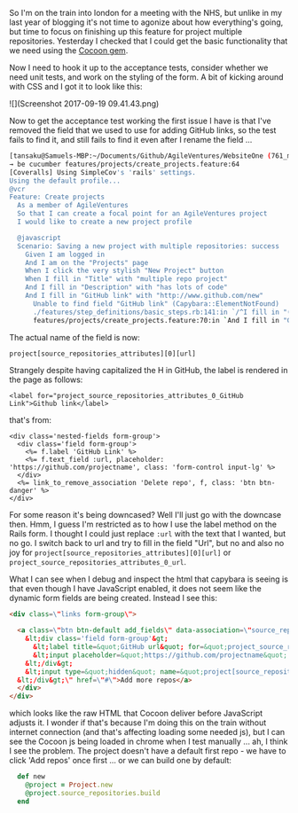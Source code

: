 So I'm on the train into london for a meeting with the NHS, but unlike in my last year of blogging it's not time to agonize about how everything's going, but time to focus on finishing up this feature for project multiple repositories.  Yesterday I checked that I could get the basic functionality that we need using the [Cocoon gem](https://github.com/nathanvda/cocoon).

Now I need to hook it up to the acceptance tests, consider whether we need unit tests, and work on the styling of the form.  A bit of kicking around with CSS and I got it to look like this:

![](Screenshot 2017-09-19 09.41.43.png)

Now to get the acceptance test working the first issue I have is that I've removed the field that we used to use for adding GitHub links, so the test fails to find it, and still fails to find it even after I rename the field ...

```sh
[tansaku@Samuels-MBP:~/Documents/Github/AgileVentures/WebsiteOne (761_multiple_source_repository)]$ 
→ be cucumber features/projects/create_projects.feature:64
[Coveralls] Using SimpleCov's 'rails' settings.
Using the default profile...
@vcr
Feature: Create projects
  As a member of AgileVentures
  So that I can create a focal point for an AgileVentures project
  I would like to create a new project profile

  @javascript
  Scenario: Saving a new project with multiple repositories: success       # features/projects/create_projects.feature:64
    Given I am logged in                                                   # features/step_definitions/user_steps.rb:63
    And I am on the "Projects" page                                        # features/step_definitions/basic_steps.rb:84
    When I click the very stylish "New Project" button                     # features/step_definitions/basic_steps.rb:291
    When I fill in "Title" with "multiple repo project"                    # features/step_definitions/basic_steps.rb:140
    And I fill in "Description" with "has lots of code"                    # features/step_definitions/basic_steps.rb:140
    And I fill in "GitHub link" with "http://www.github.com/new"           # features/step_definitions/basic_steps.rb:140
      Unable to find field "GitHub link" (Capybara::ElementNotFound)
      ./features/step_definitions/basic_steps.rb:141:in `/^I fill in "([^"]*)" with "([^"]*)"$/'
      features/projects/create_projects.feature:70:in `And I fill in "GitHub link" with "http://www.github.com/new"'
```

The actual name of the field is now:

```
project[source_repositories_attributes][0][url]
```

Strangely despite having capitalized the H in GitHub, the label is rendered in the page as follows:

```
<label for="project_source_repositories_attributes_0_GitHub Link">Github link</label>
```

that's from:

```erb
<div class='nested-fields form-group'>
  <div class='field form-group'>
    <%= f.label 'GitHub Link' %>
    <%= f.text_field :url, placeholder: 'https://github.com/projectname', class: 'form-control input-lg' %>
  </div>
  <%= link_to_remove_association 'Delete repo', f, class: 'btn btn-danger' %>
</div>
```

For some reason it's being downcased? Well I'll just go with the downcase then.  Hmm, I guess I'm restricted as to how I use the label method on the Rails form.  I thought I could just replace `:url` with the text that I wanted, but no go.  I switch back to url and try to fill in the field "Url", but no and also no joy for `project[source_repositories_attributes][0][url]` or `project_source_repositories_attributes_0_url`.

What I can see when I debug and inspect the html that capybara is seeing is that even though I have JavaScript enabled, it does not seem like the dynamic form fields are being created.  Instead I see this:

```html
<div class=\"links form-group\">
          
  <a class=\"btn btn-default add_fields\" data-association=\"source_repository\" data-associations=\"source_repositories\" data-association-insertion-template=\"&lt;div class='nested-fields form-group'&gt;
    &lt;div class='field form-group'&gt;
      &lt;label title=&quot;GitHub url&quot; for=&quot;project_source_repositories_attributes_new_source_repositories_url&quot;&gt;Url&lt;/label&gt;
      &lt;input placeholder=&quot;https://github.com/projectname&quot; class=&quot;form-control input-lg&quot; type=&quot;text&quot; name=&quot;project[source_repositories_attributes][new_source_repositories][url]&quot; id=&quot;project_source_repositories_attributes_new_source_repositories_url&quot; /&gt;
    &lt;/div&gt;
    &lt;input type=&quot;hidden&quot; name=&quot;project[source_repositories_attributes][new_source_repositories][_destroy]&quot; id=&quot;project_source_repositories_attributes_new_source_repositories__destroy&quot; value=&quot;false&quot; /&gt;&lt;a class=&quot;btn btn-danger remove_fields dynamic&quot; href=&quot;#&quot;&gt;Delete repo&lt;/a&gt;
  &lt;/div&gt;\" href=\"#\">Add more repos</a>
  </div>
</div>
```

which looks like the raw HTML that Cocoon deliver before JavaScript adjusts it.  I wonder if that's because I'm doing this on the train without internet connection (and that's affecting loading some needed js), but I can see the Cocoon js being loaded in chrome when I test manually ... ah, I think I see the problem.  The project doesn't have a default first repo - we have to click 'Add repos' once first ... or we can build one by default:

```rb
  def new
    @project = Project.new
    @project.source_repositories.build
  end
```





